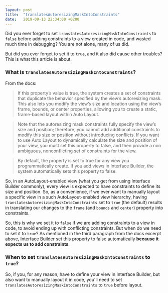 ```yaml
---
layout: post
title:  "translatesAutoresizingMaskIntoConstraints"
date:   2019-09-13 22:34:00 +0200
---
```


Did you ever forget to set `translatesAutoresizingMaskIntoConstraints` to `false` before adding constraints to a view created in code, and wasted much time in debugging? You are not alone, many of us did. 

But did you ever forget to set it to `true`, and it also did cause other troubles? This is what this article is about.


### What is `translatesAutoresizingMaskIntoConstraints`?

From the docs:

> If this property’s value is true, the system creates a set of constraints that duplicate the behavior specified by the view’s autoresizing mask. This also lets you modify the view’s size and location using the view’s frame, bounds, or center properties, allowing you to create a static, frame-based layout within Auto Layout.

>Note that the autoresizing mask constraints fully specify the view’s size and position; therefore, you cannot add additional constraints to modify this size or position without introducing conflicts. If you want to use Auto Layout to dynamically calculate the size and position of your view, you must set this property to false, and then provide a non ambiguous, nonconflicting set of constraints for the view.

>By default, the property is set to true for any view you programmatically create. If you add views in Interface Builder, the system automatically sets this property to false.

So, in an AutoLayout-enabled view (what you get from using Interface Builder commonly), every view is expected to have constraints to define its size and position. So, as a convenience, if we ever want to manually layout a specific view in a such AutoLayout-enabled view hierarchy, having `translatesAutoresizingMaskIntoConstraints` set to `true` (the default) results in translating our changes to the `frame` (and `bounds` and `center`) property into constraints. 

So, this is why we set it to `false` if we are adding constraints to a view in code, to avoid ending up with conflicting constraints. But when do we need to set it to `true`? As mentioned in the third paragraph from the docs excerpt above, Interface Builder set this property to false automatically **because it expects us to add constraints**. 

### When to set `translatesAutoresizingMaskIntoConstraints` to `true`?

So, if you, for any reason, have to define your view in Interface Builder, but also want to manually layout it in code, you'll need to set `translatesAutoresizingMaskIntoConstraints` to `true` before layout.



